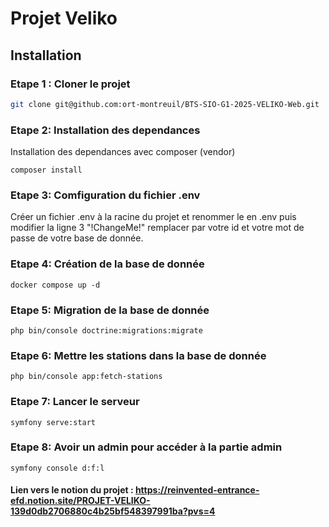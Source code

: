# Projet Veliko
## Installation
### Etape 1 : Cloner le projet
```bash
git clone git@github.com:ort-montreuil/BTS-SIO-G1-2025-VELIKO-Web.git
```
### Etape 2: Installation des dependances
Installation des dependances avec composer (vendor)
```
composer install
```
### Etape 3: Comfiguration du fichier .env
Créer un fichier .env à la racine du projet et renommer le en .env puis modifier la ligne 3 "!ChangeMe!" remplacer par votre id et votre mot de passe de votre base de donnée.
### Etape 4: Création de la base de donnée
````
docker compose up -d
````
### Etape 5: Migration de la base de donnée
````
php bin/console doctrine:migrations:migrate
````

### Etape 6: Mettre les stations dans la base de donnée
````
php bin/console app:fetch-stations  
````
### Etape 7: Lancer le serveur
````
symfony serve:start
````
### Etape 8: Avoir un admin pour accéder à la partie admin  
````
symfony console d:f:l
````
#### Lien vers le notion du projet : https://reinvented-entrance-efd.notion.site/PROJET-VELIKO-139d0db2706880c4b25bf548397991ba?pvs=4